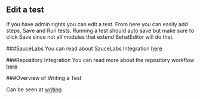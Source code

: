 ## Edit a test

If you have admin rights you can edit a test. From here you can easily add steps, Save and Run tests. Running a test should auto save but make sure to click Save since not all modules that extend BehatEditor will do that.

###SauceLabs
You can read about SauceLabs Integration [here](saucelabs.html)


###Repository Integration
You can read more about the repository workflow [here](repos.html)

###Overview of Writing a Test 

Can be seen at [writing](writing.html)



